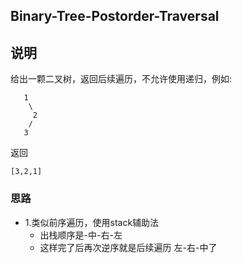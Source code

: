 ## Binary-Tree-Postorder-Traversal

## 说明
给出一颗二叉树，返回后续遍历，不允许使用递归，例如:

```
   1
    \
     2
    /
   3
```
返回

```
[3,2,1]
```

### 思路

* 1.类似前序遍历，使用stack辅助法
	* 出栈顺序是-中-右-左
	* 这样完了后再次逆序就是后续遍历 左-右-中了